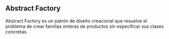 ## Abstract Factory

Abstract Factory es un patrón de diseño creacional que resuelve el problema de crear familias enteras de productos sin
especificar sus clases concretas.
